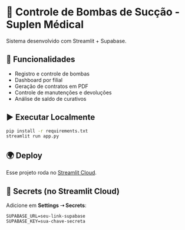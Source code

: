# 🔧 Controle de Bombas de Sucção - Suplen Médical

Sistema desenvolvido com Streamlit + Supabase.

## 🚀 Funcionalidades
- Registro e controle de bombas
- Dashboard por filial
- Geração de contratos em PDF
- Controle de manutenções e devoluções
- Análise de saldo de curativos

## ▶️ Executar Localmente

```bash
pip install -r requirements.txt
streamlit run app.py
```

## 🌍 Deploy
Esse projeto roda no [Streamlit Cloud](https://streamlit.io/cloud).

## 🔐 Secrets (no Streamlit Cloud)
Adicione em **Settings ➝ Secrets**:

```
SUPABASE_URL=seu-link-supabase
SUPABASE_KEY=sua-chave-secreta
```
